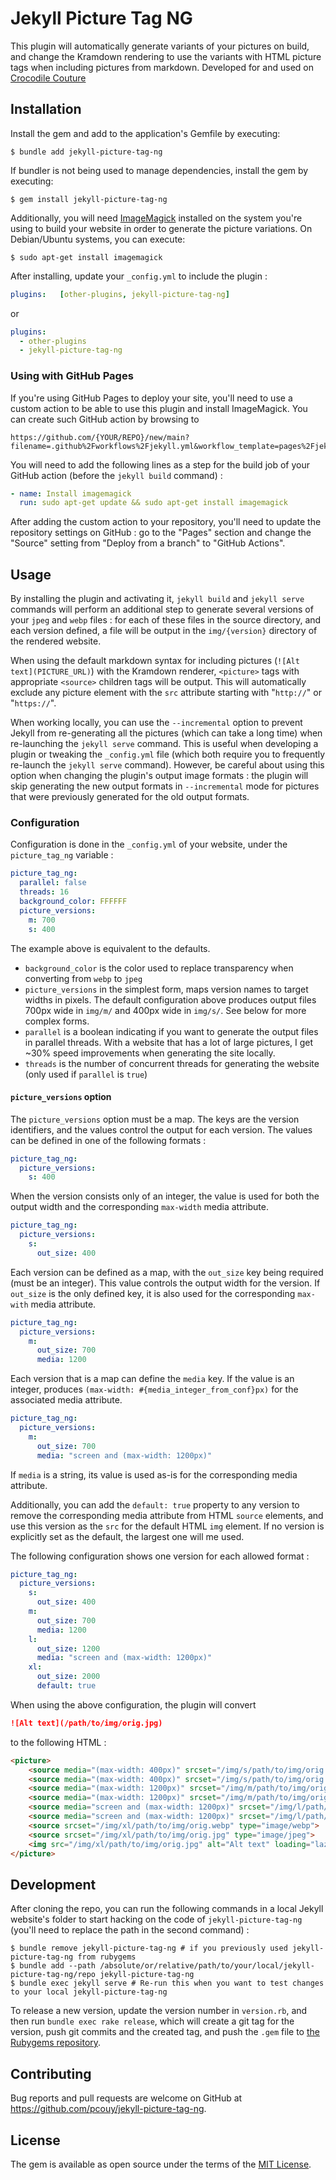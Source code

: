 # Jekyll Picture Tag NG

This plugin will automatically generate variants of your pictures on build, and change the Kramdown rendering to use the variants with HTML picture tags when including pictures from markdown. Developed for and used on [Crocodile Couture](https://crocodile-couture.fr)

## Installation

Install the gem and add to the application's Gemfile by executing:

    $ bundle add jekyll-picture-tag-ng

If bundler is not being used to manage dependencies, install the gem by executing:

    $ gem install jekyll-picture-tag-ng

Additionally, you will need [ImageMagick](https://imagemagick.org/) installed on the system you're using to build your website in order to generate the picture variations. On Debian/Ubuntu systems, you can execute:

    $ sudo apt-get install imagemagick

After installing, update your `_config.yml` to include the plugin :

```yaml
plugins:   [other-plugins, jekyll-picture-tag-ng]
```

or

```yaml
plugins:
  - other-plugins
  - jekyll-picture-tag-ng
```

### Using with GitHub Pages

If you're using GitHub Pages to deploy your site, you'll need to use a custom action to be able to use this plugin and install ImageMagick. You can create such GitHub action by browsing to

```
https://github.com/{YOUR/REPO}/new/main?filename=.github%2Fworkflows%2Fjekyll.yml&workflow_template=pages%2Fjekyll
```

You will need to add the following lines as a step for the build job of your GitHub action (before the `jekyll build` command) :

```yaml
- name: Install imagemagick
  run: sudo apt-get update && sudo apt-get install imagemagick
```

After adding the custom action to your repository, you'll need to update the repository settings on GitHub : go to the "Pages" section and change the "Source" setting from "Deploy from a branch" to "GitHub Actions".

## Usage

By installing the plugin and activating it, `jekyll build` and `jekyll serve` commands will perform an additional step to generate several versions of your `jpeg` and `webp` files : for each of these files in the source directory, and each version defined, a file will be output in the `img/{version}` directory of the rendered website.

When using the default markdown syntax for including pictures (`![Alt text](PICTURE_URL)`) with the Kramdown renderer, `<picture>` tags with appropriate `<source>` children tags will be output. This will automatically exclude any picture element with the `src` attribute starting with "`http://`" or "`https://`".

When working locally, you can use the `--incremental` option to prevent Jekyll from re-generating all the pictures (which can take a long time) when re-launching the `jekyll serve` command. This is useful when developing a plugin or tweaking the `_config.yml` file (which both require you to frequently re-launch the `jekyll serve` command). However, be careful about using this option when changing the plugin's output image formats : the plugin will skip generating the new output formats in `--incremental` mode for pictures that were previously generated for the old output formats.

### Configuration

Configuration is done in the `_config.yml` of your website, under the `picture_tag_ng` variable :

```yaml
picture_tag_ng:
  parallel: false
  threads: 16
  background_color: FFFFFF
  picture_versions:
    m: 700
    s: 400
```

The example above is equivalent to the defaults.

- `background_color` is the color used to replace transparency when converting from `webp` to `jpeg`
- `picture_versions` in the simplest form, maps version names to target widths in pixels. The default configuration above produces output files 700px wide in `img/m/` and 400px wide in `img/s/`. See below for more complex forms.
- `parallel` is a boolean indicating if you want to generate the output files in parallel threads. With a website that has a lot of large pictures, I get ~30% speed improvements when generating the site locally.
- `threads` is the number of concurrent threads for generating the website (only used if `parallel` is `true`)

#### `picture_versions` option

The `picture_versions` option must be a map. The keys are the version identifiers, and the values control the output for each version. The values can be defined in one of the following formats :

```yaml
picture_tag_ng:
  picture_versions:
    s: 400
```

When the version consists only of an integer, the value is used for both the output width and the corresponding `max-width` media attribute.

```yaml
picture_tag_ng:
  picture_versions:
    s:
      out_size: 400
```

Each version can be defined as a map, with the `out_size` key being required (must be an integer). This value controls the output width for the version. If `out_size` is the only defined key, it is also used for the corresponding `max-with` media attribute.

```yaml
picture_tag_ng:
  picture_versions:
    m:
      out_size: 700
      media: 1200
```

Each version that is a map can define the `media` key. If the value is an integer, produces `(max-width: #{media_integer_from_conf}px)` for the associated media attribute.

```yaml
picture_tag_ng:
  picture_versions:
    m:
      out_size: 700
      media: "screen and (max-width: 1200px)"
```

If `media` is a string, its value is used as-is for the corresponding media attribute.

Additionally, you can add the `default: true` property to any version to remove the corresponding media attribute from HTML `source` elements, and use this version as the `src` for the default HTML `img` element. If no version is explicitly set as the default, the largest one will me used.

The following configuration shows one version for each allowed format :

```yaml
picture_tag_ng:
  picture_versions:
    s:
      out_size: 400
    m:
      out_size: 700
      media: 1200
    l:
      out_size: 1200
      media: "screen and (max-width: 1200px)"
    xl:
      out_size: 2000
      default: true
```

When using the above configuration, the plugin will convert

```md
![Alt text](/path/to/img/orig.jpg)
```

to the following HTML :

```html
<picture>
    <source media="(max-width: 400px)" srcset="/img/s/path/to/img/orig.webp" type="image/webp">
    <source media="(max-width: 400px)" srcset="/img/s/path/to/img/orig.jpg" type="image/jpeg">
    <source media="(max-width: 1200px)" srcset="/img/m/path/to/img/orig.webp" type="image/webp">
    <source media="(max-width: 1200px)" srcset="/img/m/path/to/img/orig.jpg" type="image/jpeg">
    <source media="screen and (max-width: 1200px)" srcset="/img/l/path/to/img/orig.webp" type="image/webp">
    <source media="screen and (max-width: 1200px)" srcset="/img/l/path/to/img/orig.jpg" type="image/jpeg">
    <source srcset="/img/xl/path/to/img/orig.webp" type="image/webp">
    <source srcset="/img/xl/path/to/img/orig.jpg" type="image/jpeg">
    <img src="/img/xl/path/to/img/orig.jpg" alt="Alt text" loading="lazy">
</picture>
```

## Development

After cloning the repo, you can run the following commands in a local Jekyll website's folder to start hacking on the code of `jekyll-picture-tag-ng` (you'll need to replace the path in the second command) :

    $ bundle remove jekyll-picture-tag-ng # if you previously used jekyll-picture-tag-ng from rubygems
    $ bundle add --path /absolute/or/relative/path/to/your/local/jekyll-picture-tag-ng/repo jekyll-picture-tag-ng
    $ bundle exec jekyll serve # Re-run this when you want to test changes to your local jekyll-picture-tag-ng

To release a new version, update the version number in `version.rb`, and then run `bundle exec rake release`, which will create a git tag for the version, push git commits and the created tag, and push the `.gem` file to [the Rubygems repository](https://rubygems.org).

## Contributing

Bug reports and pull requests are welcome on GitHub at https://github.com/pcouy/jekyll-picture-tag-ng.

## License

The gem is available as open source under the terms of the [MIT License](https://opensource.org/licenses/MIT).

